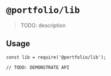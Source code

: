 # `@portfolio/lib`

> TODO: description

## Usage

```
const lib = require('@portfolio/lib');

// TODO: DEMONSTRATE API
```
